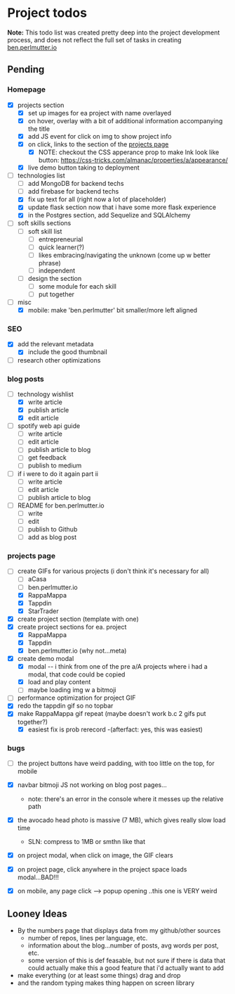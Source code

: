 # Project todos
**Note:** This todo list was created pretty deep into the project development process, and does not reflect the full set of tasks in creating [ben.perlmutter.io](https://ben.perlmutter.io)

## Pending

### Homepage
* [x] projects section
  * [x] set up images for ea project with name overlayed 
  * [x] on hover, overlay with a bit of additional information accompanying the title 
  * [x] add JS event for click on img to show project info
  * [X] on click, links to the section of the [projects page](#projects-page)
    * [X] NOTE: checkout the CSS apperance prop to make lnk look like button: https://css-tricks.com/almanac/properties/a/appearance/
  * [x] live demo button taking to deployment
* [ ] technologies list
  * [ ] add MongoDB for backend techs
  * [ ] add firebase for backend techs 
  * [x] fix up text for all (right now a lot of placeholder)
  * [x] update flask section now that i have some more flask experience
  * [x] in the Postgres section, add Sequelize and SQLAlchemy  
* [ ] soft skills sections
  * [ ] soft skill list
    * [ ] entrepreneurial 
    * [ ] quick learner(?) 
    * [ ] likes embracing/navigating the unknown (come up w better phrase)
    * [ ] independent 
  * [ ] design the section
    * [ ] some module for each skill 
    * [ ] put together
* [ ] misc
  * [x] mobile: make 'ben.perlmutter' bit smaller/more left aligned

### SEO 
* [x] add the relevant metadata
  * [x] include the good thumbnail
* [ ] research other optimizations

### blog posts 
* [ ] technology wishlist
  * [x] write article
  * [x] publish article
  * [x] edit article 
* [ ] spotify web api guide 
  * [ ] write article
  * [ ] edit article
  * [ ] publish article to blog
  * [ ] get feedback
  * [ ] publish to medium
* [ ] if i were to do it again part ii 
  * [ ] write article 
  * [ ] edit article
  * [ ] publish article to blog
* [ ] README for ben.perlmutter.io
  * [ ] write
  * [ ] edit 
  * [ ] publish to Github
  * [ ] add as blog post

### projects page
* [ ] create GIFs for various projects (i don't think it's necessary for all)
  * [ ] aCasa
  * [ ] ben.perlmutter.io
  * [x] RappaMappa
  * [x] Tappdin
  * [x] StarTrader
* [x] create project section (template with one)
* [x] create project sections for ea. project 
  * [x] RappaMappa
  * [x] Tappdin
  * [x] ben.perlmutter.io (why not...meta)
* [x] create demo modal
  * [x] modal -- i think from one of the pre a/A projects where i had a modal, that code could be copied 
  * [x] load and play content 
  * [ ] maybe loading img w a bitmoji
* [ ] performance optimization for project GIF
* [x] redo the tappdin gif so no topbar
* [x] make RappaMappa gif repeat (maybe doesn't work b.c 2 gifs put together?)
  * [x] easiest fix is prob rerecord -(afterfact: yes, this was easiest)

### 

### bugs
* [ ] the project buttons have weird padding, with too little on the top, for mobile
* [x] navbar bitmoji JS not working on blog post pages...
  * note: there's an error in the console where it messes up the relative path
* [x] the avocado head photo is massive (7 MB), which gives really slow load time 
  * SLN: compress to 1MB or smthn like that
* [x] on project modal, when click on image, the GIF clears
* [x] on project page, click anywhere in the project space loads modal...BAD!!!
* [x] on mobile, any page click --> popup opening ..this one is VERY weird


## Looney Ideas 
* By the numbers page that displays data from my github/other sources
  * number of repos, lines per language, etc. 
  * information about the blog...number of posts, avg words per post, etc.
  * some version of this is def feasable, but not sure if there is data that could actually make this a good feature that i'd actually want to add
* make everything (or at least some things) drag and drop  
* and the random typing makes thing happen on screen library 